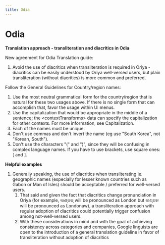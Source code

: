 ```yaml
---
title: Odia
---
```


# Odia

**Translation approach - transliteration and diacritics in Odia**

New agreement for Odia Translation guide:

1. Avoid the use of diacritics when transliteration is required in Oriya - diacritics can be easily understood by Oriya well-versed users, but plain transliteration (without diacritics) is more common and preferred.

Follow the General Guidelines for Country/region names:

1. Use the most neutral grammatical form for the country/region that is natural for these two usages above. If there is no single form that can accomplish that, favor the usage within UI menus.
2. Use the capitalization that would be appropriate in the middle of a sentence; the \<contextTransforms> data can specify the capitalization for other contexts. For more information, see Capitalization.
3. Each of the names must be unique.
4. Don't use commas and don't invert the name (eg use "South Korea", not "Korean, South").
5. Don't use the characters "(" and ")", since they will be confusing in complex language names. If you have to use brackets, use square ones: [ and ].

**Helpful examples**

1. Generally speaking, the use of diacritics when transliterating ie. geographic names (especially for lesser known countries such as Gabon or Man of Isles) should be acceptable / preferred for well-versed users.
	1. That said and given the fact that diacritics change pronunciation in Oriya (for example, ଲଣ୍ଡନ୍ will be pronounced as London but ଲଣ୍ଡନ will be pronounced as Londonaw), a transliteration approach with regular adoption of diacritics could potentially trigger confusion among not-well-versed users.
	2. With these considerations in mind and with the goal of achieving consistency across categories and companies, Google linguists are open to the introduction of a general translation guideline in favor of transliteration without adoption of diacritics

